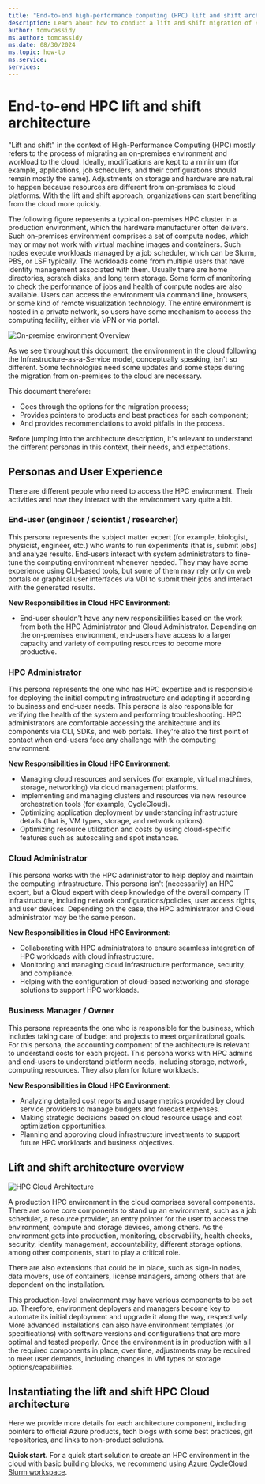 ```yaml
---
title: "End-to-end high-performance computing (HPC) lift and shift architecture overview"
description: Learn about how to conduct a lift and shift migration of HPC infrastructure and workloads from an on-premises environment to the cloud.
author: tomvcassidy
ms.author: tomcassidy
ms.date: 08/30/2024
ms.topic: how-to
ms.service: 
services: 
---
```


# End-to-end HPC lift and shift architecture

"Lift and shift" in the context of High-Performance Computing (HPC) mostly refers to the process of migrating an on-premises environment and workload to the cloud. Ideally, modifications are kept to a minimum (for example, applications, job schedulers, and their configurations should remain mostly the same). Adjustments on storage and hardware are natural to happen because resources are different from on-premises to cloud platforms. With the lift and shift approach, organizations can start benefiting from the cloud more quickly.

The following figure represents a typical on-premises HPC cluster in a production environment, which the hardware manufacturer often delivers. Such on-premises environment comprises a set of compute nodes, which may or may not work with virtual machine images and containers. Such nodes execute workloads managed by a job scheduler, which can be Slurm, PBS, or LSF typically. The workloads come from multiple users that have identity management associated with them. Usually there are home directories, scratch disks, and long term storage. Some form of monitoring to check the performance of jobs and health of compute nodes are also available. Users can access the environment via command line, browsers, or some kind of remote visualization technology. The entire environment is hosted in a private network, so users have some mechanism to access the computing facility, either via VPN or via portal.

![On-premise environment Overview](../media/on-premise-old-icons.png "Existing on-premise environment overview")

As we see throughout this document, the environment in the cloud following the Infrastructure-as-a-Service model, conceptually speaking, isn't so different. Some technologies need some updates and some steps during the migration from on-premises to the cloud are necessary.

This document therefore:

- Goes through the options for the migration process;
- Provides pointers to products and best practices for each component;
- And provides recommendations to avoid pitfalls in the process.

Before jumping into the architecture description, it's relevant to understand
the different personas in this context, their needs, and expectations.

## Personas and User Experience

There are different people who need to access the HPC environment. Their activities and how they interact with the environment vary quite a bit.

### End-user (engineer / scientist / researcher)

This persona represents the subject matter expert (for example, biologist, physicist, engineer, etc.) who wants to run experiments (that is, submit jobs) and analyze results. End-users interact with system administrators to fine-tune the computing environment whenever needed. They may have some experience using CLI-based tools, but some of them may rely only on web portals or graphical user interfaces via VDI to submit their jobs and interact with the generated results.

**New Responsibilities in Cloud HPC Environment:**

- End-user shouldn't have any new responsibilities based on the work from both the HPC Administrator and Cloud Administrator. Depending on the on-premises environment, end-users have access to a larger capacity and variety of computing resources to become more productive.

### HPC Administrator

This persona represents the one who has HPC expertise and is responsible for deploying the initial computing infrastructure and adapting it according to business and end-user needs. This persona is also responsible for verifying the health of the system and performing troubleshooting. HPC administrators are comfortable accessing the architecture and its components via CLI, SDKs, and web portals. They're also the first point of contact when end-users face any challenge with the computing environment.

**New Responsibilities in Cloud HPC Environment:**

- Managing cloud resources and services (for example, virtual machines, storage, networking) via cloud management platforms.
- Implementing and managing clusters and resources via new resource orchestration tools (for example, CycleCloud).
- Optimizing application deployment by understanding infrastructure details (that is, VM types, storage, and network options).
- Optimizing resource utilization and costs by using cloud-specific features such as autoscaling and spot instances.

### Cloud Administrator

This persona works with the HPC administrator to help deploy and maintain the computing infrastructure. This persona isn't (necessarily) an HPC expert, but a Cloud expert with deep knowledge of the overall company IT infrastructure, including network configurations/policies, user access rights, and user devices. Depending on the case, the HPC administrator and Cloud administrator may be the same person.

**New Responsibilities in Cloud HPC Environment:**

- Collaborating with HPC administrators to ensure seamless integration of HPC workloads with cloud infrastructure.
- Monitoring and managing cloud infrastructure performance, security, and compliance.
- Helping with the configuration of cloud-based networking and storage solutions to support HPC workloads.

### Business Manager / Owner

This persona represents the one who is responsible for the business, which includes taking care of budget and projects to meet organizational goals. For this persona, the accounting component of the architecture is relevant to understand costs for each project. This persona works with HPC admins and end-users to understand platform needs, including storage, network, computing resources. They also plan for future workloads.

**New Responsibilities in Cloud HPC Environment:**

- Analyzing detailed cost reports and usage metrics provided by cloud service providers to manage budgets and forecast expenses.
- Making strategic decisions based on cloud resource usage and cost optimization opportunities.
- Planning and approving cloud infrastructure investments to support future HPC workloads and business objectives.

## Lift and shift architecture overview

![HPC Cloud Architecture](../media/visio-lift-shift-arch-background.png "Target HPC Cloud architecture overview")

A production HPC environment in the cloud comprises several components. There are some core components to stand up an environment, such as a job scheduler, a resource provider, an entry pointer for the user to access the environment, compute and storage devices, among others. As the environment gets into production, monitoring, observability, health checks, security, identity management, accountability, different storage options, among other components, start to play a critical role.

There are also extensions that could be in place, such as sign-in nodes, data movers, use of containers, license managers, among others that are dependent on the installation.

This production-level environment may have various components to be set up. Therefore, environment deployers and managers become key to automate its initial deployment and upgrade it along the way, respectively. More advanced installations can also have environment templates (or specifications) with software versions and configurations that are more optimal and tested properly. Once the environment is in production with all the required components in place, over time, adjustments may be required to meet user demands, including changes in VM types or storage options/capabilities.

## Instantiating the lift and shift HPC Cloud architecture

Here we provide more details for each architecture component, including pointers to official Azure products, tech blogs with some best practices, git repositories, and links to non-product solutions.

**Quick start.** For a quick start solution to create an HPC environment in the cloud with basic building blocks, we recommend using [Azure CycleCloud Slurm workspace](https://techcommunity.microsoft.com/t5/azure-high-performance-computing/introducing-azure-cyclecloud-slurm-workspace-preview/ba-p/4158433).